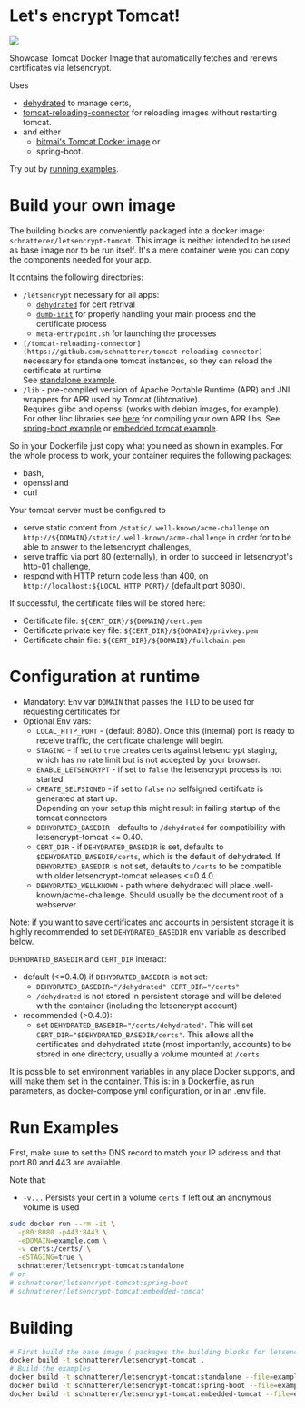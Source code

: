 Let's encrypt Tomcat!
========

[![](https://img.shields.io/docker/image-size/schnatterer/letsencrypt-tomcat)](https://hub.docker.com/r/schnatterer/letsencrypt-tomcat)

Showcase Tomcat Docker Image that automatically fetches and renews certificates via letsencrypt. 

Uses 
* [dehydrated](http://dehydrated.io/) to manage certs, 
* [tomcat-reloading-connector](https://github.com/schnatterer/tomcat-reloading-connector) for reloading images without 
  restarting tomcat. 
* and either
  * [bitmai's Tomcat Docker image](https://hub.docker.com/r/bitnami/tomcat) or
  * spring-boot.
  
Try out by [running examples](#Run-Examples).

# Build your own image

The building blocks are conveniently packaged into a docker image: `schnatterer/letsencrypt-tomcat`.
This image is neither intended to be used as base image nor to be run itself.
It's a mere container were you can copy the components needed for your app.

It contains the following directories:

* `/letsencrypt` necessary for all apps:
  * [`dehydrated`](http://dehydrated.io/) for cert retrival
  * [`dumb-init`](https://github.com/Yelp/dumb-init) for properly handling your main process and the certificate process
  * `meta-entrypoint.sh` for launching the processes
* `[/tomcat-reloading-connector](https://github.com/schnatterer/tomcat-reloading-connector)` necessary for standalone 
  tomcat instances, so they can reload the certificate at runtime  
  See [standalone example](examples/standalone).
* `/lib` - pre-compiled version of Apache Portable Runtime (APR) and JNI wrappers for APR used by Tomcat (libtcnative).  
  Requires glibc and openssl (works with debian images, for example).  
  For other libc libraries see [here](https://tomcat.apache.org/tomcat-9.0-doc/apr.html) for compiling your own APR libs.
  See [spring-boot example](examples/spring-boot) or [embedded tomcat example](examples/embedded-tomcat).  

So in your Dockerfile just copy what you need as shown in examples.
For the whole process to work, your container requires the following packages:

* bash,
* openssl and
* curl

Your tomcat server must be configured to
 * serve static content from `/static/.well-known/acme-challenge` on `http://${DOMAIN}/static/.well-known/acme-challenge` 
   in order for to be able to answer to the letsencrypt challenges,
 * serve traffic via port 80 (externally), in order to succeed in letsencrypt's http-01 challenge,
 * respond with HTTP return code less than 400, on `http://localhost:${LOCAL_HTTP_PORT}/` (default port 8080).

If successful, the certificate files will be stored here:
  * Certificate file: `${CERT_DIR}/${DOMAIN}/cert.pem`
  * Certificate private key file: `${CERT_DIR}/${DOMAIN}/privkey.pem`
  * Certificate chain file: `${CERT_DIR}/${DOMAIN}/fullchain.pem`

# Configuration at runtime

* Mandatory: Env var `DOMAIN` that passes the TLD to be used for requesting certificates for
* Optional Env vars: 
  * `LOCAL_HTTP_PORT` - (default 8080). Once this (internal) port is ready to receive traffic, the certificate challenge will begin.
  * `STAGING` - If set to `true` creates certs against letsencrypt staging, which has no rate limit but 
    is not accepted by your browser.
  * `ENABLE_LETSENCRYPT` - if set to `false` the letsencrypt process is not started 
  * `CREATE_SELFSIGNED` - if set to `false` no selfsigned certifcate is generated at start up.  
     Depending on your setup this might result in failing startup of the tomcat connectors
  * `DEHYDRATED_BASEDIR` - defaults to `/dehydrated` for compatibility with letsencrypt-tomcat <= 0.40.
  * `CERT_DIR` - if `DEHYDRATED_BASEDIR` is set, defaults to `$DEHYDRATED_BASEDIR/certs`, which is the default of dehydrated. If `DEHYDRATED_BASEDIR` is not set, defaults to `/certs` to be compatible with older letsencrypt-tomcat releases <=0.4.0.
  * `DEHYDRATED_WELLKNOWN` - path where dehydrated will place .well-known/acme-challenge. Should usually be the document root of a webserver.

Note: if you want to save certificates and accounts in persistent storage it is highly recommended to set `DEHYDRATED_BASEDIR` env variable as described below.

`DEHYDRATED_BASEDIR` and `CERT_DIR` interact:
  * default (<=0.4.0) if `DEHYDRATED_BASEDIR` is not set:
    * `DEHYDRATED_BASEDIR="/dehydrated" CERT_DIR="/certs"`
    * `/dehydrated` is not stored in persistent storage and will be deleted with the container (including the letsencrypt account)
  * recommended (>0.4.0):
    * set `DEHYDRATED_BASEDIR="/certs/dehydrated"`. This will set `CERT_DIR="$DEHYDRATED_BASEDIR/certs"`. This allows all the certificates and dehydrated state (most importantly, accounts) to be stored in one directory, usually a volume mounted at `/certs`.

It is possible to set environment variables in any place Docker supports, and will make them set in the container. This is: in a Dockerfile, as run parameters, as docker-compose.yml configuration, or in an .env file.

# Run Examples

First, make sure to set the DNS record to match your IP address and that port 80 and 443 are available.  

Note that:
- `-v...` Persists your cert in a volume `certs` if left out an anonymous volume is used

```bash
sudo docker run --rm -it \
  -p80:8080 -p443:8443 \
  -eDOMAIN=example.com \
  -v certs:/certs/ \
  -eSTAGING=true \
  schnatterer/letsencrypt-tomcat:standalone
# or
# schnatterer/letsencrypt-tomcat:spring-boot
# schnatterer/letsencrypt-tomcat:embedded-tomcat
```

# Building

```bash
# First build the base image ( packages the building blocks for letsencrypt tomcat)
docker build -t schnatterer/letsencrypt-tomcat .
# Build the examples 
docker build -t schnatterer/letsencrypt-tomcat:standalone --file=examples/standalone/Dockerfile .
docker build -t schnatterer/letsencrypt-tomcat:spring-boot --file=examples/spring-boot/Dockerfile .
docker build -t schnatterer/letsencrypt-tomcat:embedded-tomcat --file=examples/embedded-tomcat/Dockerfile .
```